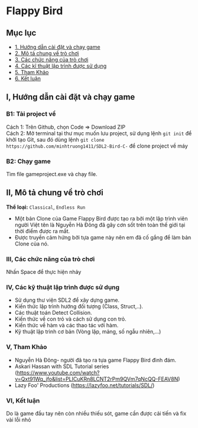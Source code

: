 # Flappy Bird
<a name="ve-dau-trang"/>

##  Mục lục
* [1. Hướng dẫn cài đặt và chạy game](#cai-dat)
* [2. Mô tả chung về trò chơi](#mo-ta)
* [3. Các chức năng của trò chơi](#chuc-nang)
* [4. Các kĩ thuật lập trình được sử dụng](#ki-thuat)
* [5. Tham Khảo](#ho-tro)
* [6. Kết luận](#ket-luan)


<a name="cai-dat"/>

## I, Hướng dẫn cài đặt và chạy game
  ### B1: Tải project về
  Cách 1: Trên Github, chọn Code => Download ZIP  
  Cách 2: Mở terminal tại thư mục muốn lưu project, sử dụng lệnh `git init` để khởi tạo Git, sau đó dùng lệnh `git clone https://github.com/minhtruong1411/SDL2-Bird-C-` để clone project về máy  
  ### B2: Chạy game
  Tìm file gameproject.exe và chạy file.

<a name="mo-ta"/>

## II, Mô tả chung về trò chơi
  **Thể loại:** `Classical`, `Endless Run`
- Một bản Clone của Game Flappy Bird được tạo ra bởi một lập trình viên người Việt tên là Nguyễn Hà Đông đã gây cơn sốt 
 trên toàn thế giới tại thời điểm được ra mắt.
- Được truyền cảm hứng bởi tựa game này nên em đã cố gắng để làm bản Clone của nó.
 
 <a name = "chuc-nang"/>

### III, Các chức năng của trò chơi
Nhấn Space để thực hiện nhảy

<a name = "ki-thuat"/>

### IV, Các kỹ thuật lập trình được sử dụng
 - Sử dụng thư viện SDL2 để xây dựng game.
 - Kiến thức lập trình hướng đối tượng (Class, Struct,..).
 - Các thuật toán Detect Collision.
 - Kiến thức về con trỏ và cách sử dụng con trỏ.
 - Kiến thức về hàm và các thao tác với hàm.
 - Kỹ thuật lập trình cơ bản (Vòng lặp, mảng, số ngẫu nhiên,...)
    

<a name = "ho-tro"/>

### V, Tham Khảo 
- Nguyễn Hà Đông- người đã tạo ra tựa game Flappy Bird đình đám.
- Askari Hassan with SDL Tutorial series (https://www.youtube.com/watch?v=Qxt91Wq_jfo&list=PLICuKRn8LCNT2rPm9QVm7qNcQQ-FEAV8N)
- Lazy Foo' Productions (https://lazyfoo.net/tutorials/SDL/)
### VI, Kết luận
  Do là game đầu tay nên còn nhiều thiếu sót, game cần được cải tiến và fix vài lỗi nhỏ
  
